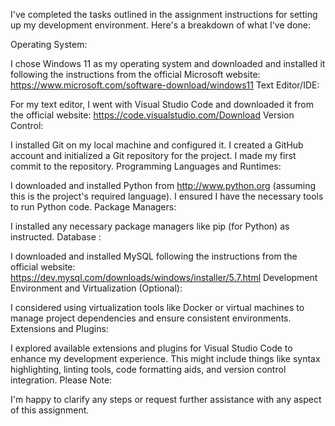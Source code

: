 I've completed the tasks outlined in the assignment instructions for setting up my development environment. Here's a breakdown of what I've done:

Operating System:

I chose Windows 11 as my operating system and downloaded and installed it following the instructions from the official Microsoft website: https://www.microsoft.com/software-download/windows11
Text Editor/IDE:

For my text editor, I went with Visual Studio Code and downloaded it from the official website: https://code.visualstudio.com/Download
Version Control:

I installed Git on my local machine and configured it.
I created a GitHub account and initialized a Git repository for the project.
I made my first commit to the repository. 
Programming Languages and Runtimes:

I downloaded and installed Python from http://www.python.org (assuming this is the project's required language). I ensured I have the necessary tools to run Python code.
Package Managers:

 I installed any necessary package managers like pip (for Python) as instructed.
Database :

 I downloaded and installed MySQL following the instructions from the official website: https://dev.mysql.com/downloads/windows/installer/5.7.html
Development Environment and Virtualization (Optional):

 I considered using virtualization tools like Docker or virtual machines to manage project dependencies and ensure consistent environments.
Extensions and Plugins:

I explored available extensions and plugins for Visual Studio Code to enhance my development experience. This might include things like syntax highlighting, linting tools, code formatting aids, and version control integration.
Please Note:

I'm happy to clarify any steps or request further assistance with any aspect of this assignment.